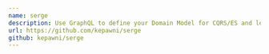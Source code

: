 ```yaml
---
name: serge
description: Use GraphQL to define your Domain Model for CQRS/ES and let serge generate code to handle GraphQL requests.
url: https://github.com/kepawni/serge
github: kepawni/serge
---
```



